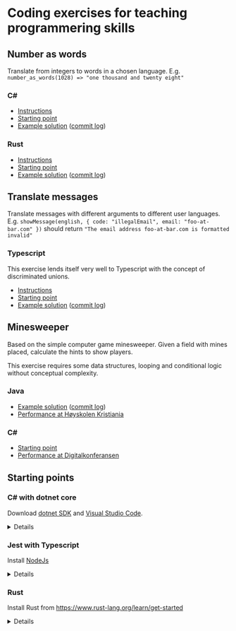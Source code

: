 # Coding exercises for teaching programmering skills


## Number as words

Translate from integers to words in a chosen language. E.g.
`number_as_words(1028) => "one thousand and twenty eight"`

### C#

* [Instructions](https://github.com/jhannes/kata/tree/csharp/number-in-words/description)
* [Starting point](https://github.com/jhannes/kata/tree/csharp/number-in-words/start)
* [Example solution](https://github.com/jhannes/kata/tree/csharp/number-in-words/1) ([commit log](https://github.com/jhannes/kata/commits/csharp/number-in-words/1))

### Rust

* [Instructions](https://github.com/jhannes/kata/tree/rust/number-in-words/description)
* [Starting point](https://github.com/jhannes/kata/tree/rust/number-in-words/start)
* [Example solution](https://github.com/jhannes/kata/tree/rust/number-in-words/2) ([commit log](https://github.com/jhannes/kata/commits/rust/number-in-words/2))

## Translate messages

Translate messages with different arguments to different user languages.
E.g. `showMessage(english, { code: "illegalEmail", email: "foo-at-bar.com" })`
should return `"The email address foo-at-bar.com is formatted invalid"`

### Typescript

This exercise lends itself very well to Typescript with the concept of discriminated unions.

* [Instructions](https://github.com/jhannes/kata/tree/typescript/translate-messages/description)
* [Starting point](https://github.com/jhannes/kata/tree/typescript/translate-messages/start)
* [Example solution](https://github.com/jhannes/kata/tree/typescript/translate-messages/1) ([commit log](https://github.com/jhannes/kata/commits/typescript/translate-messages/1))

## Minesweeper

Based on the simple computer game minesweeper. Given a field with mines placed,
calculate the hints to show players.

This exercise requires some data structures, looping and conditional logic
without conceptual complexity.

### Java

* [Example solution](https://github.com/jhannes/kata/tree/java/minesweeper/1) ([commit log](https://github.com/jhannes/kata/commits/java/minesweeper/1))
* [Performance at Høyskolen Kristiania](https://github.com/jhannes/kata/commits/java/minesweeper/performance/2022M08-kristiania)

### C#

* [Starting point](https://github.com/jhannes/kata/tree/csharp/minesweeper/start)
* [Performance at Digitalkonferansen](https://github.com/jhannes/kata/tree/csharp/minesweeper/performance/2023-M03-digitalkonferansen)

## Starting points

### C# with dotnet core

Download [dotnet SDK](https://dotnet.microsoft.com/en-us/download) and [Visual Studio Code](https://code.visualstudio.com/).

<details>

1. `dotnet new sln` (In a new empty directory)
2. `dotnet new classlib -o <project>`
3. `dotnet sln add <project>`
4. `dotnet new xunit -o <project>.Tests`
5. `dotnet sln add <project>.Tests`
6. `cd <project>.Tests`
7. `dotnet add reference ../<project>`
8. `dotnet watch test`

</details>

### Jest with Typescript

Install [NodeJs](https://nodejs.org/)

<details>

1. `npm init -y` (In a new empty directory)
2. `npm install --save-dev typescript jest ts-jest @types/jest`
3. `npx tsc --init`
4. `npx ts-jest config:init`
5. `npm pkg set scripts.test="jest"`
6. `npm pkg set scripts.test:watch="jest --watchAll"`
7. Create `__tests__/<...>.test.ts` with `describe("...", () => { it("...", () => {})})`
8. `npm run test:watch`

</details>

### Rust

Install Rust from https://www.rust-lang.org/learn/get-started

<details>

1. Create project: `cargo init` (In a new empty directory)
2. Create a test file as tests/..._test.rs
3. Run tests `cargo watch -x test`

</details>
